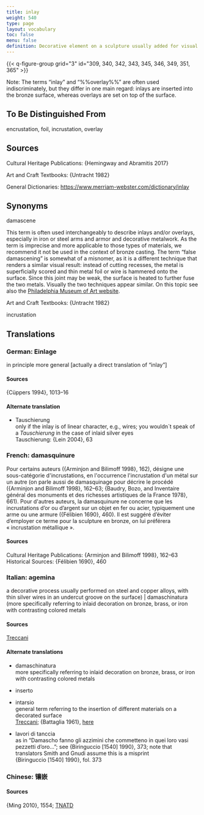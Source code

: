 ```yaml
---
title: inlay
weight: 540
type: page
layout: vocabulary
toc: false
menu: false
definition: Decorative element on a sculpture usually added for visual contrast through color and/or texture. The top surface of an inlay is generally flush with the surrounding metal. A wide range of attachment methods may be used, including solder, adhesives, cements, burrs, undercuts, and/or rivets, but the basic technique involves shaping the inlay and incising the ground metal to produce a cavity of the inlay shape. Inlay materials may include metals, glass, stone, or bone, among others.
---
```


{{< q-figure-group grid="3" id="309, 340, 342, 343, 345, 346, 349, 351, 365" >}}

<div class="backmatter">
Note: The terms “inlay” and “%%overlay%%” are often used indiscriminately, but they differ in one main regard: inlays are inserted into the bronze surface, whereas overlays are set on top of the surface.
</div>

## To Be Distinguished From

encrustation, foil, incrustation, overlay

## Sources

Cultural Heritage Publications: {Hemingway and Abramitis 2017}

Art and Craft Textbooks: {Untracht 1982}

General Dictionaries: <https://www.merriam-webster.com/dictionary/inlay>

## Synonyms

damascene

This term is often used interchangeably to describe inlays and/or overlays, especially in iron or steel arms and armor and decorative metalwork. As the term is imprecise and more applicable to those types of materials, we recommend it not be used in the context of bronze casting. The term “false damascening” is somewhat of a misnomer, as it is a different technique that renders a similar visual result: instead of cutting recesses, the metal is superficially scored and thin metal foil or wire is hammered onto the surface. Since this joint may be weak, the surface is heated to further fuse the two metals. Visually the two techniques appear similar. On this topic see also the [Philadelphia Museum of Art website](http://www.philamuseum.org/booklets/7_43_81_1.html).

Art and Craft Textbooks: {Untracht 1982}

incrustation

## Translations

<div class="accordion">

### German: **Einlage**

in principle more general [actually a direct translation of “inlay”]

#### Sources

{Cüppers 1994}, 1013–16

#### Alternate translation

- Tauschierung<br/>
  only if the inlay is of linear character, e.g., wires; you wouldn´t speak of a *Tauschierung* in the case of inlaid silver eyes<br/>
  Tauschierung: {Lein 2004}, 63

### French: **damasquinure**

Pour certains auteurs ({Arminjon and Bilimoff 1998}, 162), désigne une sous-catégorie d'incrustations, en l'occurrence l'incrustation d'un métal sur un autre (on parle aussi de damasquinage pour décrire le procédé ({Arminjon and Bilimoff 1998}, 162–63; {Baudry, Bozo, and Inventaire général des monuments et des richesses artistiques de la France 1978}, 661). Pour d'autres auteurs, la damasquinure ne concerne que les incrustations d’or ou d’argent sur un objet en fer ou acier, typiquement une arme ou une armure ({Félibien 1690}, 460). Il est suggéré d’éviter d’employer ce terme pour la sculpture en bronze, on lui préférera « incrustation métallique ».

#### Sources

Cultural Heritage Publications: {Arminjon and Bilimoff 1998}, 162–63
Historical Sources: {Félibien 1690}, 460

### Italian: **agemina**

a decorative process usually performed on steel and copper alloys, with thin silver wires in an undercut groove on the surface) | damaschinatura (more specifically referring to inlaid decoration on bronze, brass, or iron with contrasting colored metals

#### Sources

[Treccani](https://www.treccani.it/vocabolario/ricerca/agemina/)

#### Alternate translations

- damaschinatura<br/>
  more specifically referring to inlaid decoration on bronze, brass, or iron with contrasting colored metals

- inserto    

- intarsio<br/>
  general term referring to the insertion of different materials on a decorated surface<br/>
  [Treccani](http://www.treccani.it/vocabolario/intarsio); {Battaglia 1961}, [here](http://www.gdli.it/pdf_viewer/Scripts/pdf.js/web/viewer.asp?file=/PDF/GDLI08/GDLI_08_ocr_176.pdf&parola=intarsio)

- lavori di tanccia<br/>
  as in “Damascho fanno gli azzimini che commetteno in quei loro vasi pezzetti d’oro...”; see {Biringuccio [1540] 1990}, 373; note that translators Smith and Gnudi assume this is a misprint<br/>
  {Biringuccio [1540] 1990}, fol. 373

### Chinese: **镶嵌**

#### Sources

{Ming 2010}, 1554; [TNATD](https://terms.naer.edu.tw/detail/11566239/?index=5)
